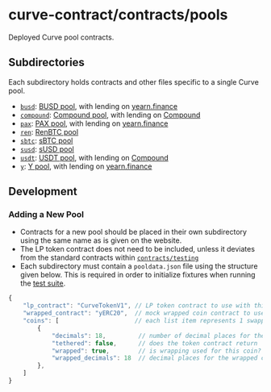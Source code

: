 # curve-contract/contracts/pools

Deployed Curve pool contracts.

## Subdirectories

Each subdirectory holds contracts and other files specific to a single Curve pool.

* [`busd`](busd): [BUSD pool](https://www.curve.fi/busd), with lending on [yearn.finance](https://yearn.finance/)
* [`compound`](compound): [Compound pool](https://www.curve.fi/compound), with lending on [Compound](https://compound.finance/)
* [`pax`](pax): [PAX pool](https://www.curve.fi/pax), with lending on [yearn.finance](https://yearn.finance/)
* [`ren`](ren): [RenBTC pool](https://www.curve.fi/ren)
* [`sbtc`](sbtc): [sBTC pool](https://www.curve.fi/sbtc)
* [`susd`](susd): [sUSD pool](https://www.curve.fi/susdv2)
* [`usdt`](usdt): [USDT pool](https://www.curve.fi/usdt), with lending on [Compound](https://compound.finance/)
* [`y`](y): [Y pool](https://www.curve.fi/y), with lending on [yearn.finance](https://yearn.finance/)

## Development

### Adding a New Pool

* Contracts for a new pool should be placed in their own subdirectory using the same name as is given on the website.
* The LP token contract does not need to be included, unless it deviates from the standard contracts within [`contracts/testing`](../testing)
* Each subdirectory must contain a `pooldata.json` file using the structure given below. This is required in order to initialize fixtures when running the [test suite](../../tests).

```js
{
    "lp_contract": "CurveTokenV1", // LP token contract to use with this pool, from `contracts/tokens`
    "wrapped_contract": "yERC20",  // mock wrapped coin contract to use, from `contracts/testing`
    "coins": [                     // each list item represents 1 swappable coin within the pool
        {
            "decimals": 18,         // number of decimal places for the underlying coin
            "tethered": false,      // does the token contract return `None` on a successful transfer/approve?
            "wrapped": true,        // is wrapping used for this coin?
            "wrapped_decimals": 18  // decimal places for the wrapped coin - can be omitted if wrapped == false
        },
    ]
}
```
